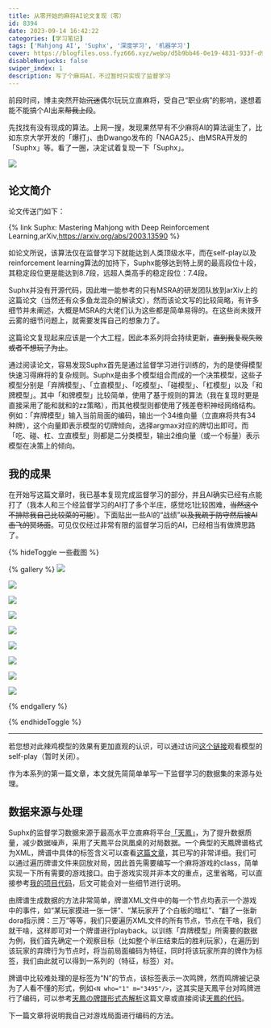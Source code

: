 ```yaml
---
title: 从零开始的麻将AI论文复现（零）
id: 8394
date: 2023-09-14 16:42:22
categories: [学习笔记]
tags: ['Mahjong AI', 'Suphx', '深度学习', '机器学习']
cover: https://blogfiles.oss.fyz666.xyz/webp/d5b9bb46-0e19-4831-933f-d99bd2380e5d.webp
disableNunjucks: false
swiper_index: 1
description: 写了个麻将AI，不过暂时只实现了监督学习
---
```


前段时间，博主突然开始~~沉迷~~偶尔玩玩立直麻将，受自己“职业病”的影响，遂想着能不能搞个AI出来~~帮我上段~~。

先找找有没有现成的算法。上网一搜，发现果然早有不少麻将AI的算法诞生了，比如东京大学开发的「爆打」、由Dwango发布的「NAGA25」、由MSRA开发的「Suphx」等。看了一圈，决定试着复现一下「Suphx」。

![](https://blogfiles.oss.fyz666.xyz/webp/d5b9bb46-0e19-4831-933f-d99bd2380e5d.webp)
## 论文简介

论文传送门如下：

{% link Suphx: Mastering Mahjong with Deep Reinforcement Learning,arXiv,https://arxiv.org/abs/2003.13590 %}

如论文所说，该算法仅在监督学习下就能达到人类顶级水平，而在self-play以及reinforcement learning算法的加持下，Suphx能够达到特上房的最高段位十段，其稳定段位更是能达到8.7段，远超人类高手的稳定段位：7.4段。


Suphx并没有开源代码，因此唯一能参考的只有MSRA的研发团队放到arXiv上的这篇论文（当然还有众多鱼龙混杂的解读文），然而该论文写的比较简略，有许多细节并未阐述，大概是MSRA的大佬们认为这些都是简单易得的。在这些尚未拨开云雾的细节问题上，就需要发挥自己的想象力了。


这篇论文复现起来应该是一个大工程，因此本系列将会持续更新，~~直到我复现失败或者不想玩了为止~~。


通过阅读论文，容易发现Suphx首先是通过监督学习进行训练的，为的是使得模型快速习得麻将的复杂规则。Suphx是由多个模型组合而成的一个决策模型，这些子模型分别是「弃牌模型」、「立直模型」、「吃模型」、「碰模型」、「杠模型」以及「和牌模型」。其中「和牌模型」比较简单，使用了基于规则的算法（我在复现时更是直接采用了能和就和的zz策略），而其他模型则都使用了残差卷积神经网络结构。例如：「弃牌模型」输入当前局面的编码，输出一个34维向量（立直麻将共有34种牌），这个向量即表示模型的切牌倾向，选择argmax对应的牌切出即可。而「吃、碰、杠、立直模型」则都是二分类模型，输出2维向量（或一个标量）表示模型在决策上的倾向。


## 我的成果


在开始写这篇文章时，我已基本复现完成监督学习的部分，并且AI确实已经有点能打了（我本人和三个经监督学习的AI打了多个半庄，感觉吃1比较困难，<s>当然这个不排除我自己比较菜的可能</s>）。下面贴出一些AI的“战绩”<s>以及我疏于防守然后被AI击飞的冥场面</s>。可见仅仅经过非常有限的监督学习后的AI，已经相当有做牌思路了。

{% hideToggle 一些截图 %}

{% gallery %}
![](https://blogfiles.oss.fyz666.xyz/png/73243ebd-8c5f-4939-b596-62e4f4adcdb4.png)

![](https://blogfiles.oss.fyz666.xyz/png/050fdfaa-4ab6-4267-9383-4d5edee248e1.png)

![](https://blogfiles.oss.fyz666.xyz/png/afa87b56-6607-41ff-b883-3d177ba65c09.png)

![](https://blogfiles.oss.fyz666.xyz/png/af60a35f-49da-4b85-8ce8-66c829b5b777.png)

![](https://blogfiles.oss.fyz666.xyz/png/b4c4f092-578e-411b-bf1e-886d5aa16d9d.png)

![](https://blogfiles.oss.fyz666.xyz/png/f343b9a4-bd80-4f29-8618-c5c3a402afdf.png)

![](https://blogfiles.oss.fyz666.xyz/png/4f01509e-9969-407b-82f8-975548c66eae.png)

![](https://blogfiles.oss.fyz666.xyz/png/3be9b64f-515e-4507-a2fb-f604b532bf59.png)

![](https://blogfiles.oss.fyz666.xyz/jpg/d98eab63-647d-4abc-919f-ff994f7aee8a.jpg)

{% endgallery %}

{% endhideToggle %}

---

若您想对此辣鸡模型的效果有更加直观的认识，可以通过访问[这个链接](https://suphx.fyz666.xyz/)观看模型的self-play（暂时关闭）。


作为本系列的第一篇文章，本文就先简简单单写一下监督学习的数据集的来源与处理。


## 数据来源与处理


Suphx的监督学习数据来源于最高水平立直麻将平台[「天鳳」](https://tenhou.net/)，为了提升数据质量，减少数据噪声，采用了天鳳平台凤凰桌的对局数据。一个典型的天鳳牌谱格式为XML，牌谱中具体的标签含义可以查看[这篇文章](https://notoootori.github.io/2020/07/28/%E5%A4%A9%E5%87%A4%E7%89%8C%E8%B0%B1%E9%87%87%E9%9B%86%E5%8F%8A%E5%88%86%E6%9E%90.html)，其已写的非常详细。我们可以通过遍历牌谱文件来回放对局，因此首先需要编写一个麻将游戏的class，简单实现一下所有需要的游戏接口。由于游戏实现并非本文的重点，这里省略，可以直接参考[我的项目代码](https://github.com/windshadow233/Mahjong-AI)，后文可能会对一些细节进行说明。


由牌谱生成数据的方法非常简单，牌谱XML文件中的每一个节点均表示一个游戏中的事件，如“某玩家摸进一张一饼”、“某玩家开了个白板的暗杠”、“翻了一张新dora指示牌：三万”等等，我们只要遍历XML文件的所有节点，节点在干啥，我们就干啥，这样即可对一个牌谱进行playback。以训练「弃牌模型」所需要的数据为例，我们首先确定一个观察目标（比如整个半庄结束后的胜利玩家），在遍历到该玩家的弃牌行为节点时，将当前局面编码为特征，同时将该玩家所弃的牌作为标签，我们由此就可以得到一系列的（特征，标签）对。


牌谱中比较难处理的是标签为“N”的节点，该标签表示一次鸣牌，然而鸣牌被记录为了人看不懂的形式，例如`<N who="1" m="3495"/>`，这其实是天鳳平台对鸣牌进行了编码，可以参考[天鳳の牌譜形式态解析](https://blog.kobalab.net/entry/20170228/1488294993)这篇文章或直接阅读[天鳳的代码](http://tenhou.net/img/tehai.js)。


下一篇文章将说明我自己对游戏局面进行编码的方法。
